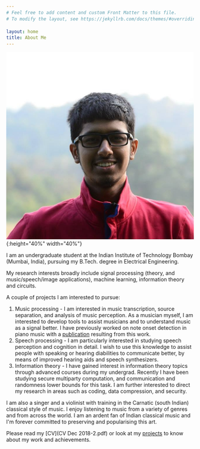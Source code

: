 ```yaml
---
# Feel free to add content and custom Front Matter to this file.
# To modify the layout, see https://jekyllrb.com/docs/themes/#overriding-theme-defaults

layout: home
title: About Me
---
```


![my photo](photo.jpg){:height="40%" width="40%"}

I am an undergraduate student at the Indian Institute of Technology Bombay (Mumbai, India), pursuing my B.Tech. degree in Electrical Engineering.

My research interests broadly include signal processing (theory, and music/speech/image applications), machine learning, information theory and circuits.

A couple of projects I am interested to pursue:
1. Music processing - I am interested in music transcription, source separation, and analysis of music perception. As a musician myself, I am interested to develop tools to assist musicians and to understand music as a signal better. I have previously worked on note onset detection in piano music with a [publication](https://www.ee.iitb.ac.in/student/~daplab/publications/2018/p154-subramani.pdf) resulting from this work.
1. Speech processing - I am particularly interested in studying speech perception and cognition in detail. I wish to use this knowledge to assist people with speaking or hearing diabilities to communicate better, by means of improved hearing aids and speech synthesizers.
1. Information theory - I have gained interest in information theory topics through advanced courses during my undergrad. Recently I have been studying secure multiparty computation, and communication and randomness lower bounds for this task. I am further interested to direct my research in areas such as coding, data compression, and security.

I am also a singer and a violinist with training in the Carnatic (south Indian) classical style of music. I enjoy listening to music from a variety of genres and from across the world. I am an ardent fan of Indian classical music and I'm forever committed to preserving and popularising this art.

Please read my [CV](CV Dec 2018-2.pdf) or look at my [projects](/projects) to know about my work and achievements.
